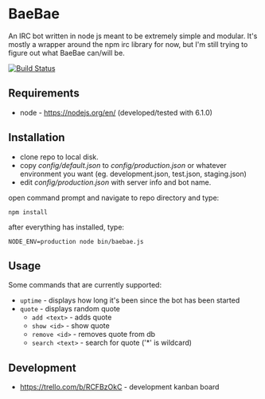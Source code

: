 # BaeBae

An IRC bot written in node js meant to be extremely simple and modular. It's
mostly a wrapper around the npm irc library for now, but I'm still trying to
figure out what BaeBae can/will be.

[![Build Status](https://travis-ci.org/gehsekky/baebae.svg?branch=master)](https://travis-ci.org/gehsekky/baebae)

## Requirements

* node - https://nodejs.org/en/ (developed/tested with 6.1.0)

## Installation

* clone repo to local disk.
* copy *config/default.json* to *config/production.json* or whatever environment you want (eg. development.json, test.json, staging.json)
* edit *config/production.json* with server info and bot name.

open command prompt and navigate to repo directory and type:

    npm install


after everything has installed, type:

    NODE_ENV=production node bin/baebae.js

## Usage

Some commands that are currently supported:

* `uptime` - displays how long it's been since the bot has been started
* `quote` - displays random quote
  * `add <text>` - adds quote
  * `show <id>` - show quote
  * `remove <id>` - removes quote from db
  * `search <text>` - search for quote ('*' is wildcard)

## Development

* https://trello.com/b/RCFBzOkC - development kanban board

